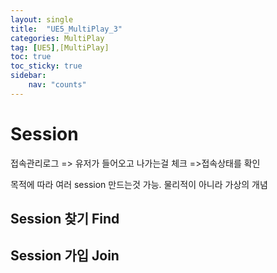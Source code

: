 ```yaml
---
layout: single
title:  "UE5_MultiPlay_3"
categories: MultiPlay
tag: [UE5],[MultiPlay]
toc: true
toc_sticky: true
sidebar:
    nav: "counts"
---
```


# Session
   
접속관리로그 => 유저가 들어오고 나가는걸 체크 =>접속상태를 확인 

목적에 따라 여러 session 만드는것 가능. 물리적이 아니라 가상의 개념

## Session 찾기 Find

## Session 가입 Join

## 